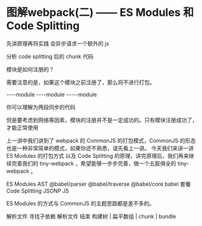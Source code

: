 # 图解webpack(二) —— ES Modules 和 Code Splitting

先讲原理再将实践
会异步请求一个额外的 js 

分析 code splitting 后的 chunk 代码

模块是如何注册的？

需要注意的是，如果这个模块之前注册了，那么将不进行打包。


----module
        ----module
            -----module



你可以理解为两段同步的代码


但是要考虑到网络等因素，模块的注册并不是一定成功的。只有模块注册成功了，才能正常使用


上一讲中我们讲到了 webpack 的 CommonJS 的打包模式，CommonJS 的形态也是一种非常简单的模式，如果你还不熟悉，请先看上一讲。
今天我们来讲一讲 ES Modules 的打包方式 以及 Code Splitting 的原理，讲完原理后，我们再来继续完善我们的 tiny-webpack ，希望能够一步步完善，做一个五脏俱全的 tiny-webpack 。

ES Modules 
    AST
    @babel/parser
    @babel/traverse
    @babel/core
    babel 套餐
Code Splitting
    JSONP
    JS

ES Modules 的方式与 CommonJS 的主题思路都是差不多的。

解析文件
    寻找子依赖
        解析文件
结束
构建树
|
扁平数组
|
chunk
|
bundle

